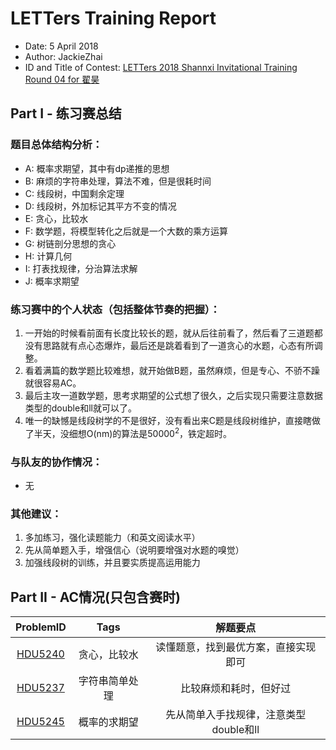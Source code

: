 # LETTers Training Report

- Date: 5 April 2018
- Author: JackieZhai
- ID and Title of Contest: [LETTers 2018 Shannxi Invitational Training Round 04 for 翟昊](https://vjudge.net/contest/220461)

## Part I - 练习赛总结

### 题目总体结构分析：

- A: 概率求期望，其中有dp递推的思想
- B: 麻烦的字符串处理，算法不难，但是很耗时间
- C: 线段树，中国剩余定理
- D: 线段树，外加标记其平方不变的情况
- E: 贪心，比较水
- F: 数学题，将模型转化之后就是一个大数的乘方运算
- G: 树链剖分思想的贪心
- H: 计算几何
- I: 打表找规律，分治算法求解
- J: 概率求期望

### 练习赛中的个人状态（包括整体节奏的把握）：

1. 一开始的时候看前面有长度比较长的题，就从后往前看了，然后看了三道题都没有思路就有点心态爆炸，最后还是跳着看到了一道贪心的水题，心态有所调整。
2. 看着满篇的数学题比较难想，就开始做B题，虽然麻烦，但是专心、不骄不躁就很容易AC。
3. 最后主攻一道数学题，思考求期望的公式想了很久，之后实现只需要注意数据类型的double和ll就可以了。
4. 唯一的缺憾是线段树学的不是很好，没有看出来C题是线段树维护，直接瞎做了半天，没细想O(nm)的算法是50000<sup>2</sup>，铁定超时。

### 与队友的协作情况：

- 无

### 其他建议：

1. 多加练习，强化读题能力（和英文阅读水平）
2. 先从简单题入手，增强信心（说明要增强对水题的嗅觉）
3. 加强线段树的训练，并且要实质提高运用能力

## Part II - AC情况(只包含赛时)

| ProblemID | Tags | 解题要点 | 
| :-: | :-: | :-: | 
| [HDU5240](http://acm.hdu.edu.cn/showproblem.php?pid=5240) | 贪心，比较水 | 读懂题意，找到最优方案，直接实现即可 | 
| [HDU5237](http://acm.hdu.edu.cn/showproblem.php?pid=5237) | 字符串简单处理 | 比较麻烦和耗时，但好过 | 
| [HDU5245](http://acm.hdu.edu.cn/showproblem.php?pid=5245) | 概率的求期望 | 先从简单入手找规律，注意类型double和ll |
